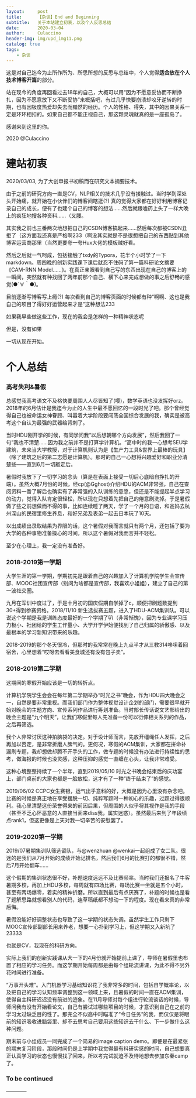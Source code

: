 ```yaml
---
layout:     post
title:      【杂谈】End and Beginning
subtitle:   关于本站建立初衷，以及个人反思总结
date:       2020-03-04
author:     Culaccino
header-img: img/upd_img11.png
catalog: true
tags:
    - 杂谈
---
```


这是对自己迄今为止所作所为、所思所想的反思与总结中，个人觉得**适合放在个人技术博客开篇**的部分。

站在现今的角度再回看过去18年的自己，大概可以用“因为不愿意妥协而不断挣扎，因为不愿意放下又不断妥协”来概括吧，有过几乎快要崩溃却咬牙逆转的时期，也有因极度热爱却失去而黯然的经历。个人的性格、得失，其中的因果关系一定是环环相扣的。如果自己都不能正视自己，那这颗灵魂就真的是一座孤岛了。

感谢来到这里的你。

2020 @Culaccino

# 建站初衷

2020/03/03, 为了大创申报书初稿而在研究文本摘要技术。

由于之前的研究方向一直是CV，NLP相关的技术几乎没有接触过。当时学到深处头开始痛，就开始在小伙伴们的博客间瞎逛(?) 真的觉得大家都在好好利用博客记录自己的成长，便有了也建个自己的博客的想法……然后就跟嗑药上头了一样大晚上的疯狂地搜各种资料……（叉腰。

其实我之前也三番两次地想把自己的CSDN博客搞起来……然后每次都被CSDN丑拒了（这方面我还真是严格啊233（啊没其实就是不是很想把自己的东西贴到其他博客运营商那里（当然更要夸一夸Hux大佬的模板贼好看。

然后之后就一气呵成，包括接触了txdy的Typora，花半个小时学了一下markdown。周四晚的创新实践课下课后就忍不住码了第一篇科研论文摘要《CAM-RNN Model……》。在真正亲眼看到自己写的东西出现在自己的博客上的一瞬间，突然就有种找回了两年前那个自己、横下心来完成想做的事之后舒畅的感觉(●´∀｀●)。

目前逐渐写博客写上瘾(?)  每次看到自己的博客页面的时候都有种“啊啊、这也是我自己的项目了得好好运营起来才是”这种想法233

如果我早些做这些工作，现在的我会是怎样的一种精神状态呢

但是，没有如果

一切从现在开始。



# 个人总结

### 高考失利&暑假

总感觉我高考语文不及格快要周围人人尽皆知了(嘤)，数学英语也没发挥好orz。2018年的6月估计是我迄今为止的人生中最不愿回忆的一段时光了吧。那个曾经觉得自己也被命运女神眷顾、叫嚣着大学阶段要闯荡全国综合发展的我，确实是被高考这个自认为最强的武器给背刺了。

当时HDU刚开学的时候，有同学问我“以后想朝哪个方向发展”，然后我回了一句”我也不清楚……因为我之前并不是打算学计算机。“高中时的我一心想考SEU学建筑，未来当大学教授，对于计算机则认为是【生产力工具&世界上最棒的玩具】（除了建筑之后的第二志愿是计算机）。那时的自己一心想将兴趣爱好和职业分清楚些——直到6月一切敲定后。

暑假时我放下了一切学习的念头（算是在表面上接受一切后心底暗自挣扎的开端）。虽然大概7月份的时候，经cp(@Gghost)介绍HDU的ACM非常强，自己在查阅资料一番了解后也确实有了非常强的入队训练的意愿，但还是不能提起半点学习的动力，觉得入队肯定很轻松，所以现在只想着先把自己的倦意刷洗掉。于是暑假做了些之前想做而不得的事，比如连续睡了两天，学了一个月的日语，和爸妈去杭州深山的民宿里修生养息，和好兄弟及表弟一起去日本玩了10天。

以出成绩出录取结果为界限的话，这个暑假对我而言就只有两个月，还包括了要为大学的各种事物准备操心的时间，所以这个暑假对我而言并不轻松。

至少在心理上，我一定没有准备好。

### 2018-2019第一学期

大学生涯的第一学期，学期初先是跟着自己的兴趣加入了计算机学院学生会宣传部、MOOC社团宣传部（别问为啥都是宣传部，我喜欢小姐姐），建立了自己的第一波社交圈。

九月在军训中度过了，于是十月初的国庆假期自学掉了c，顺便把刷题数提到30+得到参赛资格。2018/11/10 新生选拔赛五题，进入了HDU-ACM集训队。可以说这个学期是我是训练态度最好的一个学期了叭（非常惭愧），因为专业课学习压力极小、社团给的学生工作量小、大学开学伊始便找到了自己归属的骄傲感、以及最根本的学习新知识带来的乐趣。

2018-2019的那个冬天很冷，但那时的我常常在晚上九点半才从三教314哆嗦着回宿舍，心里想着“哎呀去看看美食城还有没有包子卖”。

### 2018-2019第二学期

这期间的寒假开始应该是一切的转折点。

计算机学院学生会会在每年第二学期举办“时光之书”晚会，作为HDU四大晚会之一，自然是要非常重视。而我们部门作为整体视觉设计企划的部门，需要很早就开始对晚会的主题方向、宣传系列作品进行筹划准备。当时部长传话说文艺部给出的晚会主题是“九个明天”，让我们寒假里每人先准备一份可以衍伸相关系列的作品，之后再筛选。

我个人非常讨厌这种拍脑袋的决定。对于设计师而言，先放开缰绳任人发挥，之后再加以否定，是非常折磨人脾气的。更何况，寒假的ACM集训，大家都在拼命补漏刷专题，我却想做却腾不开手头的工作，做专题的时候没有办法进行持续性的思考，做海报的时候也没灵感，这种压抑的感觉一直缠在心头，让我非常难受。

这种心境整整持续了一个半年，直到2019/05/10 时光之书晚会结束后的庆功宴上，部门桌前的大家也都是一脸放松，这才有了一种“终于结束了”的感觉。

2019/06/02 CCPC女生赛银，运气出乎意料的好，大概是因为心里没有杂念吧。比赛的时候是真正地在享受摆脱一切、纯粹写题时一种初心的乐趣，过题过得很顺利。我心里清楚这份荣誉得来的前因后果，但周围的人似乎将其视作是我的手段（甚至不乏心怀恶意的人直接当面来diss我，属实迷惑）。虽然最后来到了年段绩点rank1，但这更像是上天对我一切辛苦的安慰罢了。

### 2019-2020第一学期

2019/07暑期集训队筛选留队，与@wenzhuan @wenkai一起组成了女二队。很迷的是我们从7月开始的成绩开始记排名，然后我们6月的比赛打的都很不错，然后7月开始翻车……

这个假期的集训状态很不好，补题速度远远不及比赛频率。当时我们还报名了牛客暑期多校，再加上HDU多校，每周就有四场比赛，每场比赛一坐就是五个小时，甚至有两场爆零，着实的精神折磨。所以直到最后有点厌赛了，补题的时候也是看了题解思路就想看别人的代码，连草稿纸都不想动一下的程度。现在看来真的非常后悔。

暑假没能好好调整状态也导致了这一学期的状态失调。虽然学生工作只剩下MOOC宣传部副部长用来养老，想要一心扑到学习上，但这学期又入新坑了23333

也就是CV，我现在的科研方向。

实际上我们的创新实践课从大一下的4月份就开始提前上课了，导师在暑假里也布置了相应的学习任务。而这学期开始每周都是由每个组轮流讲课，为此不得不另外花时间进行准备。

“万事开头难”。入门机器学习基础知识花了我非常多的时间，包括自学概率论，以及把自己的学习认知频率调整到这一领域上来，且暑假的时间一直在ACM集训，使得自主科研迟迟没有前进的迹象。在11月导师对每个组进行轮流谈话的时候，导师问我有没有开始看论文，自己有尝试过哪些项目的时候，才意识到自己在之前的学习太过缺乏目的性了。那完全不似高中时瞄准了“今日任务”的我，而仅仅是将眼前的知识吸收进脑袋里、却不去思考自己要用这些知识去干什么、下一步做什么这种问题。

期末前与小组成员一同完成了一个简易的image caption demo。即便是在最紧张的期末复习阶段，那段时间仍是上学期中我觉得最有科研实感的时间，自己想要真正认真学习的状态也慢慢找了回来，所以考完试就迫不及待地想去参加东秦camp了。



### To be continued

————